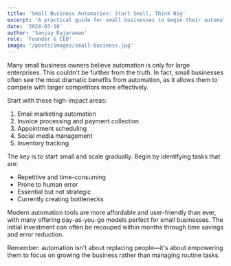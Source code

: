 ```yaml
---
title: 'Small Business Automation: Start Small, Think Big'
excerpt: 'A practical guide for small businesses to begin their automation journey without overwhelming resources.'
date: '2024-03-18'
author: 'Sanjay Rajaraman'
role: 'Founder & CEO'
image: '/posts/images/small-business.jpg'
---
```


Many small business owners believe automation is only for large enterprises. This couldn't be further from the truth. In fact, small businesses often see the most dramatic benefits from automation, as it allows them to compete with larger competitors more effectively.

Start with these high-impact areas:
1. Email marketing automation
2. Invoice processing and payment collection
3. Appointment scheduling
4. Social media management
5. Inventory tracking

The key is to start small and scale gradually. Begin by identifying tasks that are:
- Repetitive and time-consuming
- Prone to human error
- Essential but not strategic
- Currently creating bottlenecks

Modern automation tools are more affordable and user-friendly than ever, with many offering pay-as-you-go models perfect for small businesses. The initial investment can often be recouped within months through time savings and error reduction.

Remember: automation isn't about replacing people—it's about empowering them to focus on growing the business rather than managing routine tasks. 